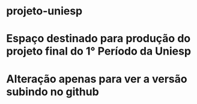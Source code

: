 # projeto-uniesp

# Espaço destinado para produção do projeto final do 1° Período da Uniesp

# Alteração apenas para ver a versão subindo no github